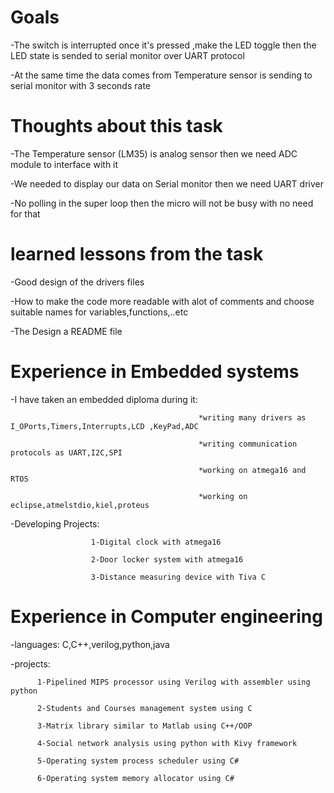 # Goals
  -The switch is interrupted once it's pressed ,make the LED toggle then the LED state is sended to serial monitor over UART protocol
  
  -At the same time the data comes from Temperature sensor is sending to serial monitor with 3 seconds rate
# Thoughts about this task
  -The Temperature sensor (LM35) is analog sensor then we need ADC module to interface with it
 
  -We needed to display our data on Serial monitor then we need UART driver
  
  -No polling in the super loop then the micro will not be busy with no need for that
# learned lessons from the task
  -Good design of the drivers files
  
  -How to make the code more readable with alot of comments and choose suitable names for variables,functions,..etc
  
  -The Design a README file
  
# Experience in Embedded systems
  -I have taken an embedded diploma during it:
  
                                              *writing many drivers as I_OPorts,Timers,Interrupts,LCD ,KeyPad,ADC
                                              
                                              *writing communication protocols as UART,I2C,SPI
                                              
                                              *working on atmega16 and RTOS
                                              
                                              *working on eclipse,atmelstdio,kiel,proteus
                                              
  -Developing Projects:
  
                      1-Digital clock with atmega16
                      
                      2-Door locker system with atmega16
                      
                      3-Distance measuring device with Tiva C
# Experience in Computer engineering
-languages: 
          C,C++,verilog,python,java

-projects: 

          1-Pipelined MIPS processor using Verilog with assembler using python
          
          2-Students and Courses management system using C
          
          3-Matrix library similar to Matlab using C++/OOP
          
          4-Social network analysis using python with Kivy framework
          
          5-Operating system process scheduler using C#
          
          6-Operating system memory allocator using C#
